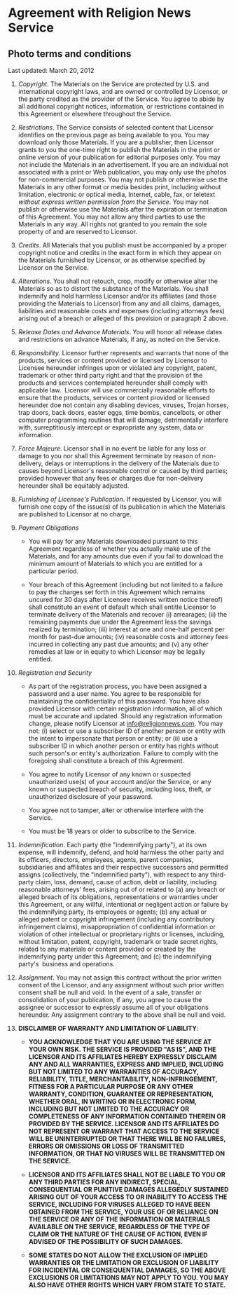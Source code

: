 # Agreement with Religion News Service #

## Photo terms and conditions ##

Last updated: March 20, 2012

1. _Copyright_. The Materials on the Service are protected
   by U.S. and international copyright laws, and are owned
   or controlled by Licensor, or the party credited as the
   provider of the Service. You agree to abide by all
   additional copyright notices, information, or
   restrictions contained in this Agreement or elsewhere
   throughout the Service.

1. _Restrictions_. The Service consists of selected content
   that Licensor identifies on the previous page as being
   available to you. You may download only those Materials.
   If you are a publisher, then Licensor grants to you the
   one-time right to publish the Materials in the print or
   online version of your publication for editorial purposes
   only. You may not include the Materials in an
   advertisement. If you are an individual not associated
   with a print or Web publication, you may only use the
   photos for non-commercial purposes. You may not publish
   or otherwise use the Materials in any other format or
   media besides print, including without limitation,
   electronic or optical media, Internet, cable, fax, or
   teletext *without express written permission from the
   Service*. You may not publish or otherwise use the
   Materials after the expiration or termination of this
   Agreement. You may not allow any third parties to use the
   Materials in any way. All rights not granted to you
   remain the sole property of and are reserved to Licensor.

1. _Credits_. All Materials that you publish must be
   accompanied by a proper copyright notice and credits in
   the exact form in which they appear on the Materials
   furnished by Licensor, or as otherwise specified by
   Licensor on the Service. 

1. _Alterations_. You shall not retouch, crop, modify or
   otherwise alter the Materials so as to distort the
   substance of the Materials. You shall indemnify and hold
   harmless Licensor and/or its affiliates (and those
   providing the Materials to Licensor) from any and all
   claims, damages, liabilities and reasonable costs and
   expenses (including attorneys fees) arising out of a
   breach or alleged of this provision or paragraph 2 above.

1. _Release Dates and Advance Materials_. You will honor all
   release dates and restrictions on advance Materials, if
   any, as noted on the Service.

1. _Responsibility_. Licensor further represents and
   warrants that none of the products, services or content
   provided or licensed by Licensor to Licensee hereunder
   infringes upon or violated any copyright, patent,
   trademark or other third party right and that the
   provision of the products and services contemplated
   hereunder shall comply with applicable law.  Licensor
   will use commercially reasonable efforts to ensure that
   the products, services or content provided or licensed
   hereunder doe not contain any disabling devices, viruses,
   Trojan horses, trap doors, back doors, easter eggs, time
   bombs, cancelbots, or other computer programming routines
   that will damage, detrimentally interfere with,
   surreptitiously intercept or expropriate any system, data
   or information.

1. _Force Majeure_. Licensor shall in no event be liable for
   any loss or damage to you nor shall this Agreement
   terminate by reason of non-delivery, delays or
   interruptions in the delivery of the Materials due to
   causes beyond Licensor's reasonable control or caused by
   third parties; provided however that any fees or charges
   due for non-delivery hereunder shall be equitably
   adjusted.

1. _Furnishing of Licensee's Publication_. If requested by
   Licensor, you will furnish one copy of the issue(s) of
   its publication in which the Materials are published to
   Licensor at no charge.

1. _Payment Obligations_

    * You will pay for any Materials downloaded pursuant to
      this Agreement regardless of whether you actually make
      use of the Materials, and for any amounts due even if
      you fail to download the minimum amount of Materials
      to which you are entitled for a particular period.

    * Your breach of this Agreement (including but not
      limited to a failure to pay the charges set forth in
      this Agreement which remains uncured for 30 days after
      Licensee receives written notice thereof) shall
      constitute an event of default which shall entitle
      Licensor to terminate delivery of the Materials and
      recover (i) arrearages; (ii) the remaining payments
      due under the Agreement less the savings realized by
      termination; (iii) interest at one and one-half
      percent per month for past-due amounts; (iv)
      reasonable costs and attorney fees incurred in
      collecting any past due amounts; and (v) any other
      remedies at law or in equity to which Licensor may be
      legally entitled.

1. _Registration and Security_

    * As part of the registration process, you have been
      assigned a password and a user name. You agree to be
      responsible for maintaining the confidentiality of
      this password. You have also provided Licensor with
      certain registration information, all of which must be
      accurate and updated. Should any registration
      information change, please notify Licensor at
      info@religionnews.com. You may not: (i) select or use
      a subscriber ID of another person or entity with the
      intent to impersonate that person or entity; or (ii)
      use a subscriber ID in which another person or entity
      has rights without such person's or entity's
      authorization. Failure to comply with the foregoing
      shall constitute a breach of this Agreement. 

    * You agree to notify Licensor of any known or suspected
      unauthorized use(s) of your account and/or the
      Service, or any known or suspected breach of security,
      including loss, theft, or unauthorized disclosure of
      your password.

    * You agree not to tamper, alter or otherwise interfere
      with the Service.

    * You must be 18 years or older to subscribe to the
      Service.

1. _Indemnification_. Each party (the "indemnifying party"),
   at its own expense, will indemnify, defend, and hold
   harmless the other party and its officers, directors,
   employees, agents, parent companies, subsidiaries and
   affiliates and their respective successors and permitted
   assigns (collectively, the "indemnified party"), with
   respect to any third-party claim, loss, demand, cause of
   action, debt or liability, including reasonable
   attorneys' fees, arising out of or related to (a) any
   breach or alleged breach of its obligations,
   representations or warranties under this Agreement, or
   any willful, intentional or negligent action or failure
   by the indemnifying party, its employees or agents; (b)
   any actual or alleged patent or copyright infringement
   (including any contributory infringement claims),
   misappropriation of confidential information or violation
   of other intellectual or proprietary rights or licenses,
   including, without limitation, patent, copyright,
   trademark or trade secret rights, related to any
   materials or content provided or created by the
   indemnifying party under this Agreement; and (c) the
   indemnifying party's  business and operations.

1. _Assignment_. You may not assign this contract without
   the prior written consent of the Licensor, and any
   assignment without such prior written consent shall be
   null and void. In the event of a sale, transfer or
   consolidation of your publication, if any, you agree to
   cause the assignee or successor to expressly assume all
   of your obligations hereunder. Any assignment contrary to
   the above shall be null and void.

1. __DISCLAIMER OF WARRANTY AND LIMITATION OF LIABILITY__:

    * **YOU ACKNOWLEDGE THAT YOU ARE USING THE SERVICE AT
      YOUR OWN RISK. THE SERVICE IS PROVIDED "AS IS", AND
      THE LICENSOR AND ITS AFFILIATES HEREBY EXPRESSLY
      DISCLAIM ANY AND ALL WARRANTIES, EXPRESS AND IMPLIED,
      INCLUDING BUT NOT LIMITED TO ANY WARRANTIES OF
      ACCURACY, RELIABILITY, TITLE, MERCHANTABILITY,
      NON-INFRINGEMENT, FITNESS FOR A PARTICULAR PURPOSE OR
      ANY OTHER WARRANTY, CONDITION, GUARANTEE OR
      REPRESENTATION, WHETHER ORAL, IN WRITING OR IN
      ELECTRONIC FORM, INCLUDING BUT NOT LIMITED TO THE
      ACCURACY OR COMPLETENESS OF ANY INFORMATION CONTAINED
      THEREIN OR PROVIDED BY THE SERVICE. LICENSOR AND ITS
      AFFILIATES DO NOT REPRESENT OR WARRANT THAT ACCESS TO
      THE SERVICE WILL BE UNINTERRUPTED OR THAT THERE WILL
      BE NO FAILURES, ERRORS OR OMISSIONS OR LOSS OF
      TRANSMITTED INFORMATION, OR THAT NO VIRUSES WILL BE
      TRANSMITTED ON THE SERVICE.**

    * **LICENSOR AND ITS AFFILIATES SHALL NOT BE LIABLE TO
      YOU OR ANY THIRD PARTIES FOR ANY INDIRECT, SPECIAL,
      CONSEQUENTIAL OR PUNITIVE DAMAGES ALLEGEDLY SUSTAINED
      ARISING OUT OF YOUR ACCESS TO OR INABILITY TO ACCESS
      THE SERVICE, INCLUDING FOR VIRUSES ALLEGED TO HAVE
      BEEN OBTAINED FROM THE SERVICE, YOUR USE OF OR
      RELIANCE ON THE SERVICE OR ANY OF THE INFORMATION OR
      MATERIALS AVAILABLE ON THE SERVICE, REGARDLESS OF THE
      TYPE OF CLAIM OR THE NATURE OF THE CAUSE OF ACTION,
      EVEN IF ADVISED OF THE POSSIBILITY OF SUCH DAMAGES.**

    * **SOME STATES DO NOT ALLOW THE EXCLUSION OF IMPLIED
      WARRANTIES OR THE LIMITATION OR EXCLUSION OF LIABILITY
      FOR INCIDENTAL OR CONSEQUENTIAL DAMAGES, SO THE ABOVE
      EXCLUSIONS OR LIMITATIONS MAY NOT APPLY TO YOU. YOU
      MAY ALSO HAVE OTHER RIGHTS WHICH VARY FROM STATE TO
      STATE.**

